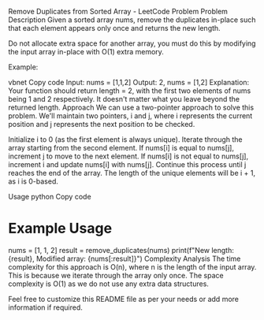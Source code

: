 Remove Duplicates from Sorted Array - LeetCode Problem
Problem Description
Given a sorted array nums, remove the duplicates in-place such that each element appears only once and returns the new length.

Do not allocate extra space for another array, you must do this by modifying the input array in-place with O(1) extra memory.

Example:

vbnet
Copy code
Input: nums = [1,1,2]
Output: 2, nums = [1,2]
Explanation: Your function should return length = 2, with the first two elements of nums being 1 and 2 respectively. It doesn't matter what you leave beyond the returned length.
Approach
We can use a two-pointer approach to solve this problem. We'll maintain two pointers, i and j, where i represents the current position and j represents the next position to be checked.

Initialize i to 0 (as the first element is always unique).
Iterate through the array starting from the second element.
If nums[i] is equal to nums[j], increment j to move to the next element.
If nums[i] is not equal to nums[j], increment i and update nums[i] with nums[j].
Continue this process until j reaches the end of the array.
The length of the unique elements will be i + 1, as i is 0-based.

Usage
python
Copy code
# Example Usage
nums = [1, 1, 2]
result = remove_duplicates(nums)
print(f"New length: {result}, Modified array: {nums[:result]}")
Complexity Analysis
The time complexity for this approach is O(n), where n is the length of the input array. This is because we iterate through the array only once. The space complexity is O(1) as we do not use any extra data structures.

Feel free to customize this README file as per your needs or add more information if required.





